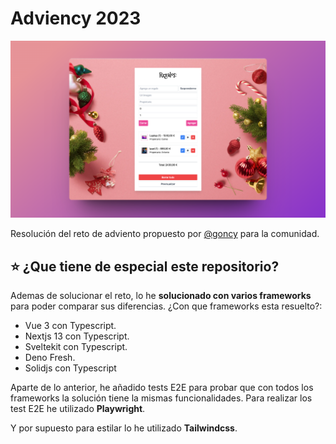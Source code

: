 # Adviency 2023

![hero image](images/hero.png)

Resolución del reto de adviento propuesto por [@goncy](https://github.com/goncy) para la comunidad.

## ⭐ ¿Que tiene de especial este repositorio?

Ademas de solucionar el reto, lo he **solucionado con varios frameworks** para poder comparar sus diferencias. ¿Con que frameworks esta resuelto?:

+ Vue 3 con Typescript.
+ Nextjs 13 con Typescript.
+ Sveltekit con Typescript.
+ Deno Fresh.
+ Solidjs con Typescript

Aparte de lo anterior, he añadido tests E2E para probar que con todos los frameworks la solución tiene la mismas funcionalidades. Para realizar los test E2E he utilizado **Playwright**.

Y por supuesto para estilar lo he utilizado **Tailwindcss**.
